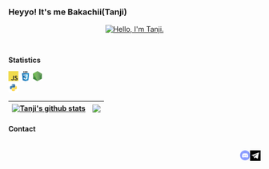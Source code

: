 ### Heyyo! It's me Bakachii(Tanji)

<p align="center"><a href="https://Bakachii.github.io"><img width="80%" alt="Hello, I'm Tanji." src="./assets/gh-readme-header.png" /></a></p>

<br />

**Statistics**

<code><img height="20" alt="javascript" src="https://raw.githubusercontent.com/github/explore/80688e429a7d4ef2fca1e82350fe8e3517d3494d/topics/javascript/javascript.png"></code>
<code><img height="20" alt="css" src="https://raw.githubusercontent.com/github/explore/80688e429a7d4ef2fca1e82350fe8e3517d3494d/topics/css/css.png"></code>
<code><img height="20" alt="nodejs" src="https://raw.githubusercontent.com/github/explore/80688e429a7d4ef2fca1e82350fe8e3517d3494d/topics/nodejs/nodejs.png"></code>    
<code><img height="20" alt="python" src="https://raw.githubusercontent.com/github/explore/80688e429a7d4ef2fca1e82350fe8e3517d3494d/topics/python/python.png"></code>

| <a href="https://github.com/Bakachii"><img align="center" src="https://github-readme-stats.vercel.app/api?username=Bakachii&show_icons=true&include_all_commits=true&theme=tokyonight&hide_border=true" alt="Tanji's github stats" /></a> | <a href="https://github.com/Bakachii"><img align="center" src="https://github-readme-stats.vercel.app/api/top-langs/?username=bakachii&layout=compact&theme=buefy&hide_border=true" /></a> |
| ------------- | ------------- |

#### Contact
<br />
<a href="https://t.me/Bakachii">
  <img align="right" alt="Tanjirou Kamado | Telegram" width="21px" src="https://raw.githubusercontent.com/Bakachii/Bakachii/master/assets/telegram-svgrepo-com.svg" />
</a>
<a href="https://discordapp.com/users/lynncept">
  <img align="right" alt="Tanjirou Kamado | Discord" width="20px" src="https://raw.githubusercontent.com/BakaChii/Bakachii/master/assets/discord-round.svg" />
</a>
